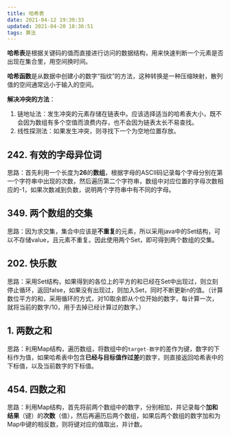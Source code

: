 ```yaml
---
title: 哈希表
date: 2021-04-12 19:39:33
updated: 2021-04-20 18:36:51
tags: 算法
---
```


**哈希表**是根据关键码的值而直接进行访问的数据结构，用来快速判断一个元素是否出现在集合里，用空间换时间。

**哈希函数**是从数据中创建小的数字“指纹”的方法，这种转换是一种压缩映射，散列值的空间通常远小于输入的空间。

<!--more-->

**解决冲突的方法**：

1. 链地址法：发生冲突的元素存储在链表中。应该选择适当的哈希表大小，既不会因为数组有多个空值而浪费内存，也不会因为链表太长不易查找。
2. 线性探测法：如果发生冲突，则寻找下一个为空地位置存放。

## 242. 有效的字母异位词

思路：首先利用一个长度为**26**的**数组**，根据字母的ASCII码记录每个字母分别在第一个字符串中出现的次数，然后遍历第二个字符串，数组中对应位置的字母次数相应的-1，如果次数减到负数，说明两个字符串中有不同的字母。

## 349. 两个数组的交集

思路：因为求交集，集合中应该是**不重复**的元素，所以采用java中的Set结构，可以不存储value，且元素不重复。因此使用两个Set，即可得到两个数组的交集。

## 202. 快乐数

思路：采用Set结构，如果得到的各位上的平方的和已经在Set中出现过，则立刻停止循环，返回false，如果没有出现过，则加入Set，同时不断更新n的值。（计算数位平方的和，采用循环的方式，对10取余即从个位开始的数字，每计算一次，就将当前的数字/10，用于去掉已经计算过的数字。）

## 1. 两数之和

思路：利用Map结构，遍历数组，将数组中的`target-数字`的差作为键，数字的下标作为值，如果哈希表中包含**已经与目标值作过差**的数字，则直接返回哈希表中的下标值，以及当前数字的下标值。

## 454. 四数之和

思路：利用Map结构，首先将前两个数组中的数字，分别相加，并记录每个**加和结果**（键）的**次数**（值），然后再遍历后两个数组，如果后两个数组的数字加和为Map中键的相反数，则将键对应的值取出，并计数。